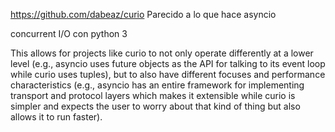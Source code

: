 https://github.com/dabeaz/curio
Parecido a lo que hace asyncio

concurrent I/O con python 3


This allows for projects like curio to not only operate differently at a lower level (e.g., asyncio uses future objects as the API for talking to its event loop while curio uses tuples), but to also have different focuses and performance characteristics (e.g., asyncio has an entire framework for implementing transport and protocol layers which makes it extensible while curio is simpler and expects the user to worry about that kind of thing but also allows it to run faster).
